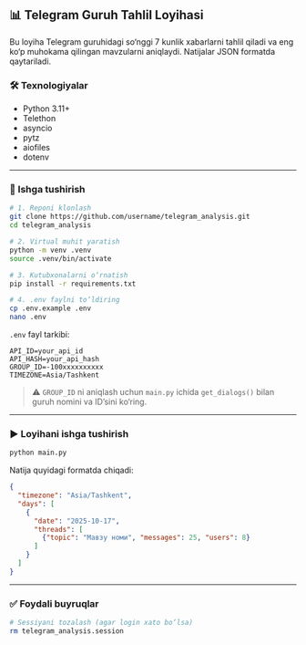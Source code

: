 ## 📊 Telegram Guruh Tahlil Loyihasi

Bu loyiha Telegram guruhidagi so‘nggi 7 kunlik xabarlarni tahlil qiladi va eng ko‘p muhokama qilingan mavzularni aniqlaydi. Natijalar JSON formatda qaytariladi.

### 🛠 Texnologiyalar
- Python 3.11+
- Telethon
- asyncio
- pytz
- aiofiles
- dotenv

---

### 🚀 Ishga tushirish

```bash
# 1. Reponi klonlash
git clone https://github.com/username/telegram_analysis.git
cd telegram_analysis

# 2. Virtual muhit yaratish
python -m venv .venv
source .venv/bin/activate

# 3. Kutubxonalarni o‘rnatish
pip install -r requirements.txt

# 4. .env faylni to‘ldiring
cp .env.example .env
nano .env
```

`.env` fayl tarkibi:
```
API_ID=your_api_id
API_HASH=your_api_hash
GROUP_ID=-100xxxxxxxxxx
TIMEZONE=Asia/Tashkent
```

> ⚠️ `GROUP_ID` ni aniqlash uchun `main.py` ichida `get_dialogs()` bilan guruh nomini va ID’sini ko‘ring.

---

### ▶️ Loyihani ishga tushirish

```bash
python main.py
```

Natija quyidagi formatda chiqadi:
```json
{
  "timezone": "Asia/Tashkent",
  "days": [
    {
      "date": "2025-10-17",
      "threads": [
        {"topic": "Мавзу номи", "messages": 25, "users": 8}
      ]
    }
  ]
}
```

---

### ✅ Foydali buyruqlar

```bash
# Sessiyani tozalash (agar login xato bo‘lsa)
rm telegram_analysis.session

